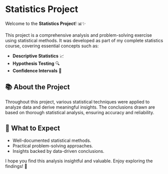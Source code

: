 # Statistics Project

Welcome to the **Statistics Project**! 📊✨

This project is a comprehensive analysis and problem-solving exercise using statistical methods. It was developed as part of my complete statistics course, covering essential concepts such as:

- **Descriptive Statistics** 📈
- **Hypothesis Testing** 🔍
- **Confidence Intervals** 🎯

## 📚 About the Project

Throughout this project, various statistical techniques were applied to analyze data and derive meaningful insights. The conclusions drawn are based on thorough statistical analysis, ensuring accuracy and reliability.

## 👀 What to Expect

- Well-documented statistical methods.
- Practical problem-solving approaches.
- Insights backed by data-driven conclusions.

I hope you find this analysis insightful and valuable. Enjoy exploring the findings! 🚀

